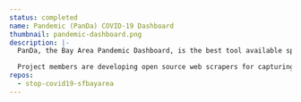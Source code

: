 ```yaml
---
status: completed
name: Pandemic (PanDa) COVID-19 Dashboard
thumbnail: pandemic-dashboard.png
description: |-
  PanDa, the Bay Area Pandemic Dashboard, is the best tool available specifically for Bay Area residents. This collaboration between Code for San Francisco, Open Oakland, and Code for San Jose rigorously curates the most complete Bay Area data resource possible while surfacing insights using metrics that directly impact residents’ lives during Covid.

  Project members are developing open source web scrapers for capturing data being posted in nine different ways to nine different county websites. Front end contributors are developing beautiful interactive data visualizations designed by UX Design contributors.
repos:
  - stop-covid19-sfbayarea
---
```

